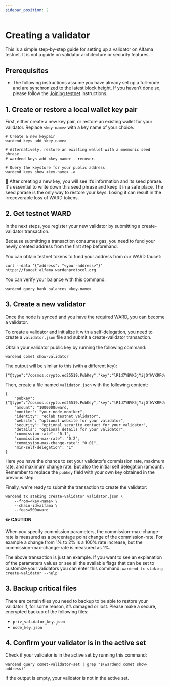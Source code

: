 ```yaml
---
sidebar_position: 2
---
```

 
# Creating a validator

This is a simple step-by-step guide for setting up a validator on Alfama testnet. It is not a guide on validator architecture or security features.

## Prerequisites

- The following instructions assume you have already set up a full-node and are
  synchronized to the latest block height. If you haven’t done so, please
  follow the [Joining testnet](./joining-alfama.md) instructions.

## 1. Create or restore a local wallet key pair

First, either create a new key pair, or restore an existing wallet for your
validator. Replace `<key-name>` with a key name of your choice.

```
# Create a new keypair
wardend keys add <key-name>

# Alternatively, restore an existing wallet with a mnemonic seed phrase.
# wardend keys add <key-name> --recover.

# Query the keystore for your public address
wardend keys show <key-name> -a
```

📒 After creating a new key, you will see it’s information and its seed phrase.
It's essential to write down this seed phrase and keep it in a safe place. The
seed phrase is the only way to restore your keys. Losing it can result in the
irrecoverable loss of WARD tokens.

## 2. Get testnet WARD

In the next steps, you register your new validator by submitting a
create-validator transaction.

Because submitting a transaction consumes gas, you need to fund your newly
created address from the first step beforehand.

You can obtain testnet tokens to fund your address from our WARD faucet:

```
curl --data '{"address": "<your-address>"}' https://faucet.alfama.wardenprotocol.org
```

You can verify your balance with this command:

```
wardend query bank balances <key-name>
```

## 3. Create a new validator

Once the node is synced and you have the required WARD, you can become a validator.

To create a validator and initialize it with a self-delegation, you need to
create a `validator.json` file and submit a create-validator transaction.

Obtain your validator public key by running the following command:

```
wardend comet show-validator
```

The output will be similar to this (with a different key):

```
{"@type":"/cosmos.crypto.ed25519.PubKey","key":"lR1d7YBVK5jYijOfWVKRFoWCsS4dg3kagT7LB9GnG8I="}
```

Then, create a file named `validator.json` with the following content:
```
{    
    "pubkey": {"@type":"/cosmos.crypto.ed25519.PubKey","key":"lR1d7YBVK5jYijOfWVKRFoWCsS4dg3kagT7LB9GnG8I="},
    "amount": "1000000uward,
    "moniker": "your-node-moniker",
    "identity": "eqlab testnet validator",
    "website": "optional website for your validator",
    "security": "optional security contact for your validator",
    "details": "optional details for your validator",
    "commission-rate": "0.1",
    "commission-max-rate": "0.2",
    "commission-max-change-rate": "0.01",
    "min-self-delegation": "1"
}
```

Here you have the chance to set your validator’s commission rate, maximum rate,
and maximum change rate. But also the initial self delegation (amount).
Remember to replace the `pubkey` field with your own key obtained in the
previous step.

Finally, we're ready to submit the transaction to create the validator:

```
wardend tx staking create-validator validator.json \
    --from=<key-name> \
    --chain-id=alfama \
    --fees=500uward
```

**✏️ CAUTION**

When you specify commission parameters, the commission-max-change-rate is
measured as a percentage point change of the commission-rate. For example a
change from 1% to 2% is a 100% rate increase, but the
commission-max-change-rate is measured as 1%.

The above transaction is just an example. If you want to see an explanation of
the parameters values or see all the available flags that can be set to
customize your validators you can enter this command: `wardend tx staking
create-validator --help`


## 3. Backup critical files

There are certain files you need to backup to be able to restore your validator
if, for some reason, it’s damaged or lost. Please make a secure, encrypted
backup of the following files:

- `priv_validator_key.json`
- `node_key.json`


## 4. Confirm your validator is in the active set

Check if your validator is in the active set by running this command:

```
wardend query comet-validator-set | grep "$(wardend comet show-address)"
```

If the output is empty, your validator is not in the active set.
